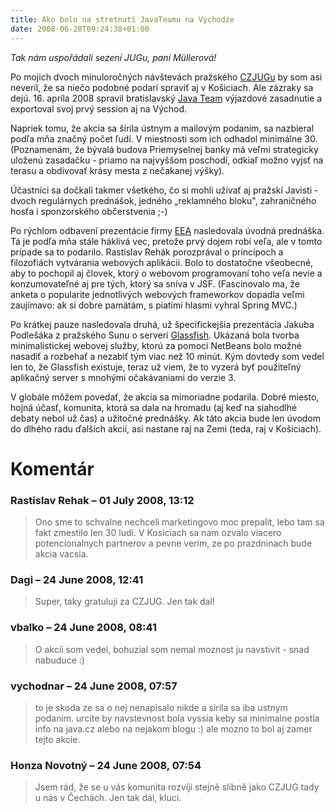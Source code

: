 ```yaml
---
title: Ako bolo na stretnutí JavaTeamu na Vychodze
date: 2008-06-20T09:24:38+01:00
---
```


*Tak nám uspořádali sezení JUGu, paní Müllerová!*

Po mojich dvoch minuloročných návštevách pražského [CZJUGu](http://www.java.cz/detail.do?articleId=2252 ) by som asi 
neveril, že sa niečo podobné podarí spraviť aj v Košiciach.
Ale zázraky sa dejú. 16. apríla 2008 spravil bratislavský [Java Team](http://www.javateam.sk ) výjazdové zasadnutie a exportoval svoj prvý session aj na Východ.

Napriek tomu, že akcia sa šírila ústnym a mailovým podaním,
sa nazbieral podľa mňa značný počet ľudí. V miestnosti som ich odhadol
minimálne 30. (Poznamenám, že bývalá budova Priemyselnej banky
má veľmi strategicky uloženú zasadačku - priamo na najvyššom poschodí,
odkiaľ možno vyjsť na terasu a obdivovať krásy mesta z nečakanej výšky).

Účastníci sa dočkali takmer všetkého, čo si mohli užívať aj pražskí
Javisti - dvoch regulárnych prednášok, jedného „reklamného bloku", zahraničného hosťa i sponzorského občerstvenia ;-)

Po rýchlom odbavení prezentácie firmy [EEA](http://www.eea.sk/ ) nasledovala úvodná prednáška. Tá je podľa mňa stále háklivá vec, pretože prvý dojem robí veľa, ale v tomto prípade sa to podarilo. Rastislav Rehák porozprával o princípoch a filozofiách vytvárania webových aplikácii. Bolo to dostatočne
všeobecné, aby to pochopil aj človek, ktorý o webovom programovaní
toho veľa nevie a konzumovateľné aj pre tých, ktorý sa sníva v JSF. (Fascinovalo ma, že anketa o popularite jednotlivých webových frameworkov dopadla veľmi zaujímavo: ak si dobre pamätám, s piatimi hlasmi vyhral Spring MVC.) 

Po krátkej pauze nasledovala druhá, už špecifickejšia prezentácia
Jakuba Podlešáka z pražského Sunu o serveri [Glassfish](https://glassfish.dev.java.net/ ). Ukázaná bola tvorba minimalistickej webovej služby, ktorú za pomoci NetBeans
bolo možné nasadiť a rozbehať a nezabiť tým viac než 10 minút. Kým dovtedy som vedel len to, že Glassfish existuje, teraz už viem, že to vyzerá byť použiteľný aplikačný server s mnohými očakávaniami do verzie 3.

V globále môžem povedať, že akcia sa mimoriadne podarila.
Dobré miesto, hojná účasť, komunita, ktorá sa dala na hromadu
(aj keď na siahodlhé debaty nebol už čas) a užitočné prednášky.
Ak táto akcia bude len úvodom do dlhého radu ďalších akcií,
asi nastane raj na Zemi (teda, raj v Košiciach).

Komentár
========

### Rastislav Rehak – 01 July 2008, 13:12
> Ono sme to schvalne nechceli marketingovo moc prepalit, lebo tam sa fakt zmestilo len 30 ludi. V Kosiciach sa nam ozvalo viacero potencionalnych partnerov a pevne verim, ze po prazdninach bude akcia vacsia.

### Dagi – 24 June 2008, 12:41
> Super, taky gratuluji za CZJUG. Jen tak dal!

### vbalko – 24 June 2008, 08:41
> O akcii som vedel, bohuzial som nemal moznost ju navstivit - snad nabuduce :)

### vychodnar – 24 June 2008, 07:57
> to je skoda ze sa o nej nenapisalo nikde a sirila sa iba ustnym podanim. urcite by navstevnost bola vyssia keby sa minimalne postla info na java.cz alebo na nejakom blogu :) ale mozno to bol aj zamer tejto akcie.

### Honza Novotný – 24 June 2008, 07:54
> Jsem rád, že se u vás komunita rozvíjí stejně slibně jako CZJUG tady u nás v Čechách. Jen tak dál, kluci.
